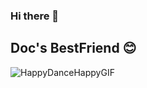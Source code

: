 ### Hi there 👋
## Doc's BestFriend 😊
![HappyDanceHappyGIF](https://github.com/AllanMuhari/AllanMuhari/assets/107704648/839597e0-7252-4143-abe4-895224edc7cb)



<!--
**AllanMuhari/AllanMuhari** is a ✨ _special_ ✨ repository because its `README.md` (this file) appears on your GitHub profile.

Here are some ideas to get you started:

- 🔭 I’m currently working on ...
- 🌱 I’m currently learning ...
- 👯 I’m looking to collaborate on ...
- 🤔 I’m looking for help with ...
- 💬 Ask me about ...
- 📫 How to reach me: ...
- 😄 Pronouns: ...
- ⚡ Fun fact: ...
-->
